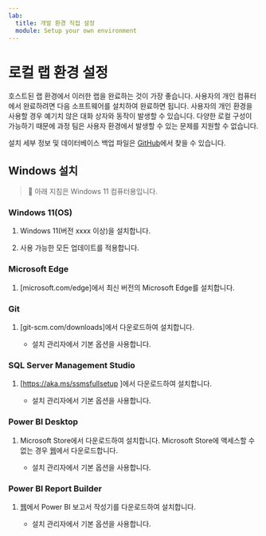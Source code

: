 ```yaml
---
lab:
  title: 개발 환경 직접 설정
  module: Setup your own environment
---
```


# <a name="setup-local-lab-environment"></a>로컬 랩 환경 설정

호스트된 랩 환경에서 이러한 랩을 완료하는 것이 가장 좋습니다. 사용자의 개인 컴퓨터에서 완료하려면 다음 소프트웨어를 설치하여 완료하면 됩니다. 사용자의 개인 환경을 사용할 경우 예기치 않은 대화 상자와 동작이 발생할 수 있습니다. 다양한 로컬 구성이 가능하기 때문에 과정 팀은 사용자 환경에서 발생할 수 있는 문제를 지원할 수 없습니다.

설치 세부 정보 및 데이터베이스 백업 파일은 [GitHub](https://github.com/MicrosoftLearning/DP-500-Azure-Data-Analyst/tree/main/Allfiles/00-Setup)에서 찾을 수 있습니다.

## <a name="windows-installation"></a>Windows 설치

> &#128221; 아래 지침은 Windows 11 컴퓨터용입니다.

### <a name="windows-11-os"></a>Windows 11(OS)

1. Windows 11(버전 xxxx 이상)을 설치합니다.

2. 사용 가능한 모든 업데이트를 적용합니다.

### <a name="microsoft-edge"></a>Microsoft Edge

1. [microsoft.com/edge]에서 최신 버전의 Microsoft Edge를 설치합니다.

### <a name="git"></a>Git

1. [git-scm.com/downloads]에서 다운로드하여 설치합니다.

    - 설치 관리자에서 기본 옵션을 사용합니다.

### <a name="sql-server-management-studio"></a>SQL Server Management Studio

1. [https://aka.ms/ssmsfullsetup ]에서 다운로드하여 설치합니다.

    - 설치 관리자에서 기본 옵션을 사용합니다.

### <a name="power-bi-desktop"></a>Power BI Desktop

1. Microsoft Store에서 다운로드하여 설치합니다. Microsoft Store에 액세스할 수 없는 경우 [웹](https://www.microsoft.com/download/details.aspx?id=58494)에서 다운로드합니다.

    - 설치 관리자에서 기본 옵션을 사용합니다.

### <a name="power-bi-report-builder"></a>Power BI Report Builder

1. [웹](https://www.microsoft.com/download/details.aspx?id=58158)에서 Power BI 보고서 작성기를 다운로드하여 설치합니다.

    - 설치 관리자에서 기본 옵션을 사용합니다.
